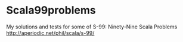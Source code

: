# Scala99problems
My solutions and tests for some of S-99: Ninety-Nine Scala Problems 
http://aperiodic.net/phil/scala/s-99/
